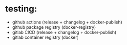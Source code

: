 # testing:
- github actions (release + changelog + docker-publish)
- github package registry (docker-registry)
- gitlab CICD (release + changelog + docker-publish)
- gitlab container registry (docker)
